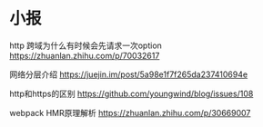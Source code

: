 # 小报
http 跨域为什么有时候会先请求一次option
https://zhuanlan.zhihu.com/p/70032617


网络分层介绍
https://juejin.im/post/5a98e1f7f265da237410694e


http和https的区别
https://github.com/youngwind/blog/issues/108


webpack HMR原理解析
https://zhuanlan.zhihu.com/p/30669007
